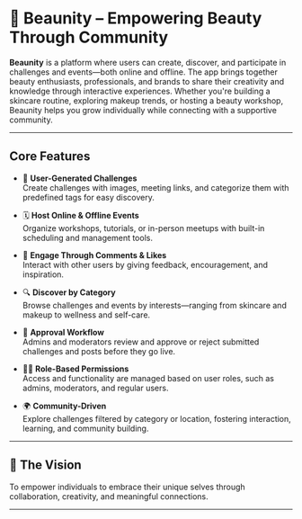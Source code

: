 # 🩷 Beaunity – Empowering Beauty Through Community

**Beaunity** is a platform where users can create, discover, and participate in challenges and events—both online and offline. The app brings together beauty enthusiasts, professionals, and brands to share their creativity and knowledge through interactive experiences. Whether you're building a skincare routine, exploring makeup trends, or hosting a beauty workshop, Beaunity helps you grow individually while connecting with a supportive community.

---

## Core Features

- 🧴 **User-Generated Challenges**  
  Create challenges with images, meeting links, and categorize them with predefined tags for easy discovery.

- 🗓️ **Host Online & Offline Events**  
  Organize workshops, tutorials, or in-person meetups with built-in scheduling and management tools.

- 💬 **Engage Through Comments & Likes**  
  Interact with other users by giving feedback, encouragement, and inspiration.

- 🔍 **Discover by Category**  
  Browse challenges and events by interests—ranging from skincare and makeup to wellness and self-care.

- 📩 **Approval Workflow**  
  Admins and moderators review and approve or reject submitted challenges and posts before they go live.

- 👩‍💼 **Role-Based Permissions**  
  Access and functionality are managed based on user roles, such as admins, moderators, and regular users.

- 🌍 **Community-Driven**  
  Explore challenges filtered by category or location, fostering interaction, learning, and community building.

---

## 💖 The Vision

To empower individuals to embrace their unique selves through collaboration, creativity, and meaningful connections.

---



